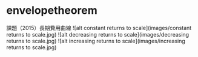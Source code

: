 # envelopetheorem
課題（2015）長期費用曲線
![alt constant returns to scale](images/constant returns to scale.jpg)
![alt decreasing returns to scale](images/decreasing returns to scale.jpg)
![alt increasing returns to scale](images/increasing returns to scale.jpg)

